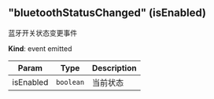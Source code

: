 <a name="module_miot/Bluetooth--module.exports..BluetoothEvent.event_bluetoothStatusChanged"></a>

## "bluetoothStatusChanged" (isEnabled)
蓝牙开关状态变更事件

**Kind**: event emitted  

| Param | Type | Description |
| --- | --- | --- |
| isEnabled | <code>boolean</code> | 当前状态 |

